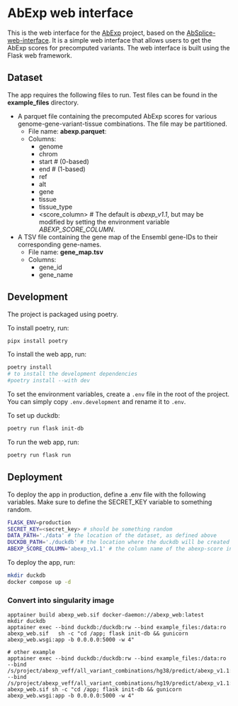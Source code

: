 # AbExp web interface

This is the web interface for the [AbExp](https://github.com/gagneurlab/abexp) project, based on the [AbSplice-web-interface](https://absplice.cmm.cit.tum.de/). It is a simple web interface that allows users to get the AbExp scores for precomputed variants.
The web interface is built using the Flask web framework.

## Dataset

The app requires the following files to run. Test files can be found in the **example_files** directory.

- A parquet file containing the precomputed AbExp scores for various genome-gene-variant-tissue combinations. The file may be partitioned.
    - File name: **abexp.parquet**:
    - Columns:
        - genome
        - chrom
        - start # (0-based)
        - end # (1-based)
        - ref
        - alt
        - gene
        - tissue
        - tissue_type
        - <score_column> # The default is *abexp_v1.1*, but may be modified by setting the environment variable *ABEXP_SCORE_COLUMN*.
- A TSV file containing the gene map of the Ensembl gene-IDs to their corresponding gene-names.
    - File name: **gene_map.tsv**
    - Columns:
        - gene_id
        - gene_name

## Development

The project is packaged using poetry.

To install poetry, run:

```bash
pipx install poetry
```

To install the web app, run:

```bash
poetry install
# to install the development dependencies
#poetry install --with dev
```

To set the environment variables, create a `.env` file in the root of the project.
You can simply copy `.env.development` and rename it to `.env`.

To set up duckdb:
    
```bash
poetry run flask init-db
```

To run the web app, run:

```bash
poetry run flask run
```

## Deployment
To deploy the app in production, define a .env file with the following variables.
Make sure to define the SECRET_KEY variable to something random. 

```bash
FLASK_ENV=production
SECRET_KEY=<secret_key> # should be something random
DATA_PATH='./data' # the location of the dataset, as defined above
DUCKDB_PATH='./duckdb' # the location where the duckdb will be created
ABEXP_SCORE_COLUMN='abexp_v1.1' # the column name of the abexp-score in the abexp.parquet file
```

To deploy the app, run:

```bash
mkdir duckdb
docker compose up -d
```

### Convert into singularity image

```
apptainer build abexp_web.sif docker-daemon://abexp_web:latest
mkdir duckdb
apptainer exec --bind duckdb:/duckdb:rw --bind example_files:/data:ro abexp_web.sif   sh -c "cd /app; flask init-db && gunicorn abexp_web.wsgi:app -b 0.0.0.0:5000 -w 4"

# other example
apptainer exec --bind duckdb:/duckdb:rw --bind example_files:/data:ro --bind /s/project/abexp_veff/all_variant_combinations/hg38/predict/abexp_v1.1:/data/abexp.parquet/genome=hg38:ro --bind /s/project/abexp_veff/all_variant_combinations/hg19/predict/abexp_v1.1:/data/abexp.parquet/genome=hg19:ro abexp_web.sif sh -c "cd /app; flask init-db && gunicorn abexp_web.wsgi:app -b 0.0.0.0:5000 -w 4"
```
